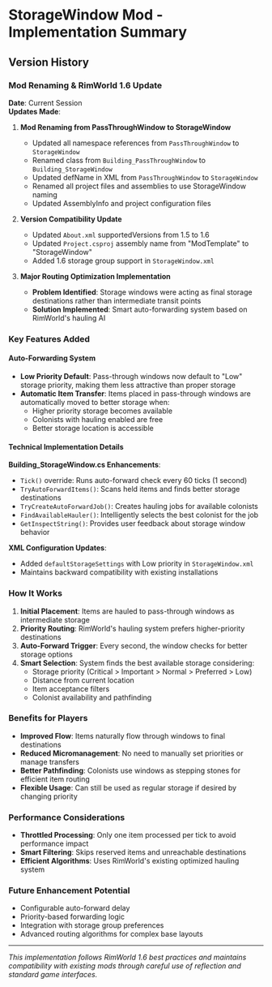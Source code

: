 # StorageWindow Mod - Implementation Summary

## Version History

### Mod Renaming & RimWorld 1.6 Update

**Date**: Current Session  
**Updates Made**:

1. **Mod Renaming from PassThroughWindow to StorageWindow**
   - Updated all namespace references from `PassThroughWindow` to `StorageWindow`
   - Renamed class from `Building_PassThroughWindow` to `Building_StorageWindow`
   - Updated defName in XML from `PassThroughWindow` to `StorageWindow`
   - Renamed all project files and assemblies to use StorageWindow naming
   - Updated AssemblyInfo and project configuration files

2. **Version Compatibility Update**
   - Updated `About.xml` supportedVersions from 1.5 to 1.6
   - Updated `Project.csproj` assembly name from "ModTemplate" to "StorageWindow"
   - Added 1.6 storage group support in `StorageWindow.xml`

3. **Major Routing Optimization Implementation**
   - **Problem Identified**: Storage windows were acting as final storage destinations rather than intermediate transit points
   - **Solution Implemented**: Smart auto-forwarding system based on RimWorld's hauling AI

### Key Features Added

#### Auto-Forwarding System
- **Low Priority Default**: Pass-through windows now default to "Low" storage priority, making them less attractive than proper storage
- **Automatic Item Transfer**: Items placed in pass-through windows are automatically moved to better storage when:
  - Higher priority storage becomes available
  - Colonists with hauling enabled are free
  - Better storage location is accessible

#### Technical Implementation Details

**Building_StorageWindow.cs Enhancements**:
- `Tick()` override: Runs auto-forward check every 60 ticks (1 second)
- `TryAutoForwardItems()`: Scans held items and finds better storage destinations
- `TryCreateAutoForwardJob()`: Creates hauling jobs for available colonists
- `FindAvailableHauler()`: Intelligently selects the best colonist for the job
- `GetInspectString()`: Provides user feedback about storage window behavior

**XML Configuration Updates**:
- Added `defaultStorageSettings` with Low priority in `StorageWindow.xml`
- Maintains backward compatibility with existing installations

### How It Works

1. **Initial Placement**: Items are hauled to pass-through windows as intermediate storage
2. **Priority Routing**: RimWorld's hauling system prefers higher-priority destinations
3. **Auto-Forward Trigger**: Every second, the window checks for better storage options
4. **Smart Selection**: System finds the best available storage considering:
   - Storage priority (Critical > Important > Normal > Preferred > Low)
   - Distance from current location
   - Item acceptance filters
   - Colonist availability and pathfinding

### Benefits for Players

- **Improved Flow**: Items naturally flow through windows to final destinations
- **Reduced Micromanagement**: No need to manually set priorities or manage transfers
- **Better Pathfinding**: Colonists use windows as stepping stones for efficient item routing
- **Flexible Usage**: Can still be used as regular storage if desired by changing priority

### Performance Considerations

- **Throttled Processing**: Only one item processed per tick to avoid performance impact
- **Smart Filtering**: Skips reserved items and unreachable destinations
- **Efficient Algorithms**: Uses RimWorld's existing optimized hauling system

### Future Enhancement Potential

- Configurable auto-forward delay
- Priority-based forwarding logic
- Integration with storage group preferences
- Advanced routing algorithms for complex base layouts

---
*This implementation follows RimWorld 1.6 best practices and maintains compatibility with existing mods through careful use of reflection and standard game interfaces.*
